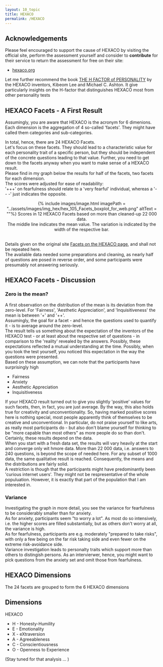 ```yaml
---
layout: 10_topic
title: HEXACO
permalink: /HEXACO
---
```




## Acknowledgements

Please feel encouraged to support the cause of HEXACO by visiting the official site, perform the assessment yourself and consider to **contribute** for their service to return the assessment for free on their site:

- [hexaco.org](http://hexaco.org/)

Let me further recommend the book [THE H FACTOR of PERSONALITY](https://www.amazon.com/-/de/dp/1554588340/ref=sr_1_1?__mk_de_DE=%C3%85M%C3%85%C5%BD%C3%95%C3%91&dchild=1&keywords=the+h+factor&qid=1616861450&sr=8-1) by the HEXACO inventors,  Kibeom Lee and Michael C. Ashton. It give particularly insights on the H-factor that distinguishes HEXACO most from other personality tests 

## HEXACO Facets - A First Result

Assumingly, you are aware that HEXACO is the acronym for 6 dimenions.<br>
Each dimension is the aggregation of 4 so-called 'facets'. 
They might have called them categories and sub-categories. <br>

In total, hence, there are 24 HEXACO Facets. <br>
Let's focus on these facets. They should lead to a characteristic value for each personality trait of a specific person, but they should be independent of the concrete questions leading to that value. Further, you need to get down to the facets anyway when you want to make sense of a HEXACO result.
<br>
Please find in my graph below the results for half of the facets, two facets for each dimension.
<br> 
The scores were adjusted for ease of readability: <br>'+++' on fearfulness should relate to a 'very fearful' individual, whereas a '- - -' just indicates the opposite.

<center>
{% include images/image.html imagePath = "../assets/images/img_hex/hex_105_Facets_boxplot_for_web.png" altText =  ""%}
Scores in 12 HEXACO Facets based on more than cleaned-up 22 000 data. <br>The middle line indicates the mean value. The variation is indicated by the width of the respective bar.
</center><br>

Details given on the original site [Facets on the HEXACO page](http://hexaco.org/scaledescriptions), and shall not be repeated here.
<br>
The available data needed some preparations and cleaning, as nearly half of questions are posed in reverse order, and some participants were presumably not answering seriously. 
<br>


## HEXACO Facets - Discussion

### Zero is the mean?

A first observation on the distribution of the mean is its deviation from the zero-level. For 'Fairness', 'Aesthetic Appreciation', and 'Inquisitiveness' the mean is between '+' and '++'. <br>
Assumingly, the goal for a facet - and hence the questions used to quantify it - is to average around the zero-level.
<br>
The result tells us something about the expectation of the inventors of the HEXACO test - or at least about the respective set of questions - in comparison to the 'reality' revealed by the answers. Possibly, these expectations reflected a mutual understanding at the time. Possibly, when you took the test yourself, you noticed this expectation in the way the questions were presented.
<br>
Based on these assumption, we can note that the participants have surprisingly high
- Fairness
- Anxiety
- Aesthetic Appreciation
- Inquisitiveness

If your HEXACO result turned out to give you slightly 'positive' values for such facets, then, in fact, you are just average. By the way, this also holds true for creativity and unconventionality. So, having marked positive scores here is nothing special, most people apparently think of themselves to be creative and unconventional. In particular, do not praise yourself to like arts, as really most participants do - but also don't blame yourself for thinking to be "more capable than most others" as more people do so than don't. 
<br>
Certainly, these results depend on the data.<br>
When you start with a fresh data set, the results will vary heavily at the start and converge only wit hmore data. More than 22 000 data, i.e. answers to 240 questions, is beyond the scope of needed here. For any subset of 1000 data, the same qualitative result is reached. Consequently, the means and the distributions are fairly solid.
<br>
A restriction is though that the participants might have predominantly been 'curious internet users'. They might not be respresentative of the whole populuation. However, it is exactly that part of the population that I am interested in.


### Variance

Investigating the graph in more detail, you see the variance for fearfulness to be considerably smaller than for anxiety. 
<br>
As for anxiety, participants seem "to worry a lot". As most do so intensively, i.e. the higher scores are filled substantially, but as others don't worry at all, the variance is high.
<br>
As for fearfulness, participants are e.g. moderately "prepared to take risks", with only a few being on the far risk taking side and even fewer on the extreme risk-avoidance side.
<br>
Variance investigation leads to personalty traits which support more than others to distingish persons. As an intervierwer, hence, you might want to pick questions from the anxiety set and omit those from fearfulness.


## HEXACO Dimensions

The 24 facets are grouped to form the 6 HEXACO dimensions

## Dimensions

HEXACO

- H - Honesty-Humility
- E - Emotionality
- X - eXtraversion
- A - Agreeableness
- C - Conscientiousness
- O - Openness to Experience

(Stay tuned for that analysis ... )


